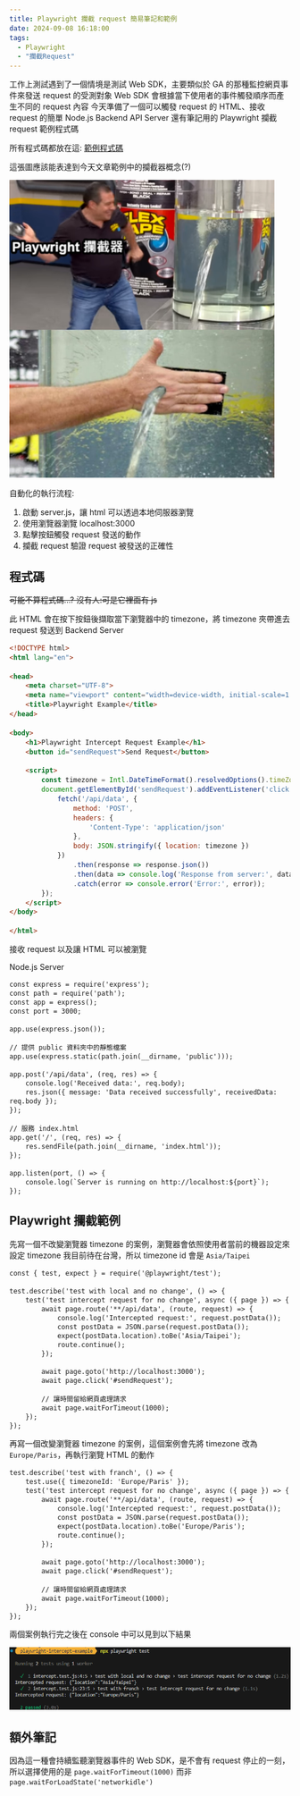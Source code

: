 ```yaml
---
title: Playwright 攔截 request 簡易筆記和範例
date: 2024-09-08 16:18:00
tags:
  - Playwright
  - "攔截Request"
---
```


工作上測試遇到了一個情境是測試 Web SDK，主要類似於 GA 的那種監控網頁事件來發送 request 的受測對象
Web SDK 會根據當下使用者的事件觸發順序而產生不同的 request 內容
今天準備了一個可以觸發 request 的 HTML、接收 request 的簡單 Node.js Backend API Server
還有筆記用的 Playwright 攔截 request 範例程式碼

所有程式碼都放在這: [範例程式碼](https://github.com/SQZ777/playwright-intercept-example)

這張圖應該能表達到今天文章範例中的攔截器概念(?)

![interceptor_meme](../img/2024-easy-playwright-intercept-note/1.png)

自動化的執行流程:
1. 啟動 server.js，讓 html 可以透過本地伺服器瀏覽
2. 使用瀏覽器瀏覽 localhost:3000
3. 點擊按鈕觸發 request 發送的動作
4. 攔截 request 驗證 request 被發送的正確性

## 程式碼

~~可能不算程式碼...? 沒有人:可是它裡面有 js~~

此 HTML 會在按下按鈕後擷取當下瀏覽器中的 timezone，將 timezone 夾帶進去 request 發送到 Backend Server
``` HTML
<!DOCTYPE html>
<html lang="en">

<head>
    <meta charset="UTF-8">
    <meta name="viewport" content="width=device-width, initial-scale=1.0">
    <title>Playwright Example</title>
</head>

<body>
    <h1>Playwright Intercept Request Example</h1>
    <button id="sendRequest">Send Request</button>

    <script>
        const timezone = Intl.DateTimeFormat().resolvedOptions().timeZone;
        document.getElementById('sendRequest').addEventListener('click', () => {
            fetch('/api/data', {
                method: 'POST',
                headers: {
                    'Content-Type': 'application/json'
                },
                body: JSON.stringify({ location: timezone })
            })
                .then(response => response.json())
                .then(data => console.log('Response from server:', data))
                .catch(error => console.error('Error:', error));
        });
    </script>
</body>

</html>
```

接收 request 以及讓 HTML 可以被瀏覽

Node.js Server
```
const express = require('express');
const path = require('path');
const app = express();
const port = 3000;

app.use(express.json());

// 提供 public 資料夾中的靜態檔案
app.use(express.static(path.join(__dirname, 'public')));

app.post('/api/data', (req, res) => {
    console.log('Received data:', req.body);
    res.json({ message: 'Data received successfully', receivedData: req.body });
});

// 服務 index.html
app.get('/', (req, res) => {
    res.sendFile(path.join(__dirname, 'index.html'));
});

app.listen(port, () => {
    console.log(`Server is running on http://localhost:${port}`);
});
```

## Playwright 攔截範例

先寫一個不改變瀏覽器 timezone 的案例，瀏覽器會依照使用者當前的機器設定來設定 timezone
我目前待在台灣，所以 timezone id 會是 `Asia/Taipei`
```
const { test, expect } = require('@playwright/test');

test.describe('test with local and no change', () => {
    test('test intercept request for no change', async ({ page }) => {
        await page.route('**/api/data', (route, request) => {
            console.log('Intercepted request:', request.postData());
            const postData = JSON.parse(request.postData());
            expect(postData.location).toBe('Asia/Taipei');
            route.continue();
        });
    
        await page.goto('http://localhost:3000');
        await page.click('#sendRequest');
    
        // 讓時間留給網頁處理請求
        await page.waitForTimeout(1000);
    });
});
```

再寫一個改變瀏覽器 timezone 的案例，這個案例會先將 timezone 改為 `Europe/Paris`，再執行瀏覽 HTML 的動作

```
test.describe('test with franch', () => {
    test.use({ timezoneId: 'Europe/Paris' });
    test('test intercept request for no change', async ({ page }) => {
        await page.route('**/api/data', (route, request) => {
            console.log('Intercepted request:', request.postData());
            const postData = JSON.parse(request.postData());
            expect(postData.location).toBe('Europe/Paris');
            route.continue();
        });
    
        await page.goto('http://localhost:3000');
        await page.click('#sendRequest');
    
        // 讓時間留給網頁處理請求
        await page.waitForTimeout(1000);
    });
});
```

兩個案例執行完之後在 console 中可以見到以下結果

![playwright_result](../img/2024-easy-playwright-intercept-note/2.png)

## 額外筆記

因為這一種會持續監聽瀏覽器事件的 Web SDK，是不會有 request 停止的一刻，所以選擇使用的是 `page.waitForTimeout(1000)`
而非 `page.waitForLoadState('networkidle')`